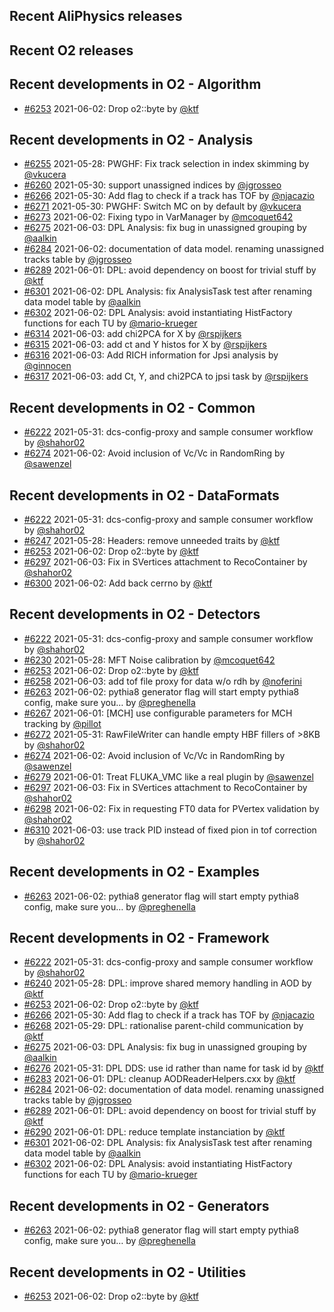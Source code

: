 ## Recent AliPhysics releases
## Recent O2 releases
## Recent developments in O2 - Algorithm
- [\#6253](https://github.com/AliceO2Group/AliceO2/pull/6253) 2021-06-02: Drop o2::byte by [@ktf](https://github.com/ktf)
## Recent developments in O2 - Analysis
- [\#6255](https://github.com/AliceO2Group/AliceO2/pull/6255) 2021-05-28: PWGHF: Fix track selection in index skimming by [@vkucera](https://github.com/vkucera)
- [\#6260](https://github.com/AliceO2Group/AliceO2/pull/6260) 2021-05-30: support unassigned indices by [@jgrosseo](https://github.com/jgrosseo)
- [\#6266](https://github.com/AliceO2Group/AliceO2/pull/6266) 2021-05-30: Add flag to check if a track has TOF by [@njacazio](https://github.com/njacazio)
- [\#6271](https://github.com/AliceO2Group/AliceO2/pull/6271) 2021-05-30: PWGHF: Switch MC on by default by [@vkucera](https://github.com/vkucera)
- [\#6273](https://github.com/AliceO2Group/AliceO2/pull/6273) 2021-06-02: Fixing typo in VarManager by [@mcoquet642](https://github.com/mcoquet642)
- [\#6275](https://github.com/AliceO2Group/AliceO2/pull/6275) 2021-06-03: DPL Analysis: fix bug in unassigned grouping by [@aalkin](https://github.com/aalkin)
- [\#6284](https://github.com/AliceO2Group/AliceO2/pull/6284) 2021-06-02: documentation of data model. renaming unassigned tracks table by [@jgrosseo](https://github.com/jgrosseo)
- [\#6289](https://github.com/AliceO2Group/AliceO2/pull/6289) 2021-06-01: DPL: avoid dependency on boost for trivial stuff by [@ktf](https://github.com/ktf)
- [\#6301](https://github.com/AliceO2Group/AliceO2/pull/6301) 2021-06-02: DPL Analysis: fix AnalysisTask test after renaming data model table by [@aalkin](https://github.com/aalkin)
- [\#6302](https://github.com/AliceO2Group/AliceO2/pull/6302) 2021-06-02: DPL Analysis: avoid instantiating HistFactory functions for each TU by [@mario-krueger](https://github.com/mario-krueger)
- [\#6314](https://github.com/AliceO2Group/AliceO2/pull/6314) 2021-06-03: add chi2PCA for X by [@rspijkers](https://github.com/rspijkers)
- [\#6315](https://github.com/AliceO2Group/AliceO2/pull/6315) 2021-06-03: add ct and Y histos for X by [@rspijkers](https://github.com/rspijkers)
- [\#6316](https://github.com/AliceO2Group/AliceO2/pull/6316) 2021-06-03: Add RICH information for Jpsi analysis by [@ginnocen](https://github.com/ginnocen)
- [\#6317](https://github.com/AliceO2Group/AliceO2/pull/6317) 2021-06-03: add Ct, Y, and chi2PCA to jpsi task by [@rspijkers](https://github.com/rspijkers)
## Recent developments in O2 - Common
- [\#6222](https://github.com/AliceO2Group/AliceO2/pull/6222) 2021-05-31: dcs-config-proxy and sample consumer workflow by [@shahor02](https://github.com/shahor02)
- [\#6274](https://github.com/AliceO2Group/AliceO2/pull/6274) 2021-06-02: Avoid inclusion of Vc/Vc in RandomRing by [@sawenzel](https://github.com/sawenzel)
## Recent developments in O2 - DataFormats
- [\#6222](https://github.com/AliceO2Group/AliceO2/pull/6222) 2021-05-31: dcs-config-proxy and sample consumer workflow by [@shahor02](https://github.com/shahor02)
- [\#6247](https://github.com/AliceO2Group/AliceO2/pull/6247) 2021-05-28: Headers: remove unneeded traits by [@ktf](https://github.com/ktf)
- [\#6253](https://github.com/AliceO2Group/AliceO2/pull/6253) 2021-06-02: Drop o2::byte by [@ktf](https://github.com/ktf)
- [\#6297](https://github.com/AliceO2Group/AliceO2/pull/6297) 2021-06-03: Fix in SVertices attachment to RecoContainer by [@shahor02](https://github.com/shahor02)
- [\#6300](https://github.com/AliceO2Group/AliceO2/pull/6300) 2021-06-02: Add back cerrno by [@ktf](https://github.com/ktf)
## Recent developments in O2 - Detectors
- [\#6222](https://github.com/AliceO2Group/AliceO2/pull/6222) 2021-05-31: dcs-config-proxy and sample consumer workflow by [@shahor02](https://github.com/shahor02)
- [\#6230](https://github.com/AliceO2Group/AliceO2/pull/6230) 2021-05-28: MFT Noise calibration by [@mcoquet642](https://github.com/mcoquet642)
- [\#6253](https://github.com/AliceO2Group/AliceO2/pull/6253) 2021-06-02: Drop o2::byte by [@ktf](https://github.com/ktf)
- [\#6258](https://github.com/AliceO2Group/AliceO2/pull/6258) 2021-06-03: add tof file proxy for data w/o rdh by [@noferini](https://github.com/noferini)
- [\#6263](https://github.com/AliceO2Group/AliceO2/pull/6263) 2021-06-02: pythia8 generator flag will start empty pythia8 config, make sure you… by [@preghenella](https://github.com/preghenella)
- [\#6267](https://github.com/AliceO2Group/AliceO2/pull/6267) 2021-06-01: [MCH] use configurable parameters for MCH tracking by [@pillot](https://github.com/pillot)
- [\#6272](https://github.com/AliceO2Group/AliceO2/pull/6272) 2021-05-31: RawFileWriter can handle empty HBF fillers of >8KB by [@shahor02](https://github.com/shahor02)
- [\#6274](https://github.com/AliceO2Group/AliceO2/pull/6274) 2021-06-02: Avoid inclusion of Vc/Vc in RandomRing by [@sawenzel](https://github.com/sawenzel)
- [\#6279](https://github.com/AliceO2Group/AliceO2/pull/6279) 2021-06-01: Treat FLUKA_VMC like a real plugin by [@sawenzel](https://github.com/sawenzel)
- [\#6297](https://github.com/AliceO2Group/AliceO2/pull/6297) 2021-06-03: Fix in SVertices attachment to RecoContainer by [@shahor02](https://github.com/shahor02)
- [\#6298](https://github.com/AliceO2Group/AliceO2/pull/6298) 2021-06-02: Fix in requesting FT0 data for PVertex validation by [@shahor02](https://github.com/shahor02)
- [\#6310](https://github.com/AliceO2Group/AliceO2/pull/6310) 2021-06-03: use track PID instead of fixed pion in tof correction by [@shahor02](https://github.com/shahor02)
## Recent developments in O2 - Examples
- [\#6263](https://github.com/AliceO2Group/AliceO2/pull/6263) 2021-06-02: pythia8 generator flag will start empty pythia8 config, make sure you… by [@preghenella](https://github.com/preghenella)
## Recent developments in O2 - Framework
- [\#6222](https://github.com/AliceO2Group/AliceO2/pull/6222) 2021-05-31: dcs-config-proxy and sample consumer workflow by [@shahor02](https://github.com/shahor02)
- [\#6240](https://github.com/AliceO2Group/AliceO2/pull/6240) 2021-05-28: DPL: improve shared memory handling in AOD by [@ktf](https://github.com/ktf)
- [\#6253](https://github.com/AliceO2Group/AliceO2/pull/6253) 2021-06-02: Drop o2::byte by [@ktf](https://github.com/ktf)
- [\#6266](https://github.com/AliceO2Group/AliceO2/pull/6266) 2021-05-30: Add flag to check if a track has TOF by [@njacazio](https://github.com/njacazio)
- [\#6268](https://github.com/AliceO2Group/AliceO2/pull/6268) 2021-05-29: DPL: rationalise parent-child communication by [@ktf](https://github.com/ktf)
- [\#6275](https://github.com/AliceO2Group/AliceO2/pull/6275) 2021-06-03: DPL Analysis: fix bug in unassigned grouping by [@aalkin](https://github.com/aalkin)
- [\#6276](https://github.com/AliceO2Group/AliceO2/pull/6276) 2021-05-31: DPL DDS: use id rather than name for task id by [@ktf](https://github.com/ktf)
- [\#6283](https://github.com/AliceO2Group/AliceO2/pull/6283) 2021-06-01: DPL: cleanup AODReaderHelpers.cxx by [@ktf](https://github.com/ktf)
- [\#6284](https://github.com/AliceO2Group/AliceO2/pull/6284) 2021-06-02: documentation of data model. renaming unassigned tracks table by [@jgrosseo](https://github.com/jgrosseo)
- [\#6289](https://github.com/AliceO2Group/AliceO2/pull/6289) 2021-06-01: DPL: avoid dependency on boost for trivial stuff by [@ktf](https://github.com/ktf)
- [\#6290](https://github.com/AliceO2Group/AliceO2/pull/6290) 2021-06-01: DPL: reduce template instanciation by [@ktf](https://github.com/ktf)
- [\#6301](https://github.com/AliceO2Group/AliceO2/pull/6301) 2021-06-02: DPL Analysis: fix AnalysisTask test after renaming data model table by [@aalkin](https://github.com/aalkin)
- [\#6302](https://github.com/AliceO2Group/AliceO2/pull/6302) 2021-06-02: DPL Analysis: avoid instantiating HistFactory functions for each TU by [@mario-krueger](https://github.com/mario-krueger)
## Recent developments in O2 - Generators
- [\#6263](https://github.com/AliceO2Group/AliceO2/pull/6263) 2021-06-02: pythia8 generator flag will start empty pythia8 config, make sure you… by [@preghenella](https://github.com/preghenella)
## Recent developments in O2 - Utilities
- [\#6253](https://github.com/AliceO2Group/AliceO2/pull/6253) 2021-06-02: Drop o2::byte by [@ktf](https://github.com/ktf)
